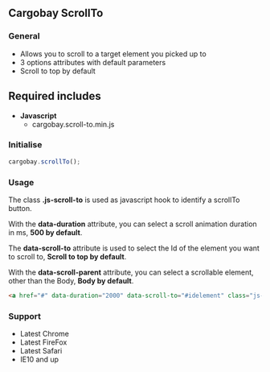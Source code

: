 ## Cargobay ScrollTo

### General
- Allows you to scroll to a target element you picked up to
- 3 options attributes with default parameters
- Scroll to top by default


## Required includes
- **Javascript**
    - cargobay.scroll-to.min.js


### Initialise
```javascript
cargobay.scrollTo();
```

### Usage
The class **.js-scroll-to** is used as javascript hook to identify a scrollTo button.

With the **data-duration** attribute, you can select a scroll animation duration in ms, **500 by default**.

The **data-scroll-to** attribute is used to select the Id of the element you want to scroll to, **Scroll to top by default**.

With the **data-scroll-parent** attribute, you can select a scrollable element, other than the Body, **Body by default**.

```html
<a href="#" data-duration="2000" data-scroll-to="#idelement" class="js-scroll-to">Scroll to element</a>
```



### Support
- Latest Chrome
- Latest FireFox
- Latest Safari
- IE10 and up
